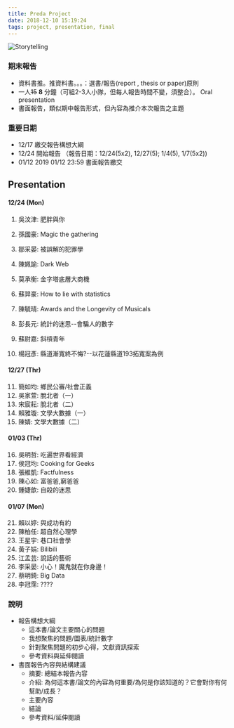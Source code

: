 ```yaml
---
title: Preda Project
date: 2018-12-10 15:19:24
tags: project, presentation, final
---
```

![Storytelling](https://www.mindfulreturn.com/wp-content/uploads/2016/07/Storytelling-610x343.jpg)
### 期末報告

* 資料書推。推資料書。。。：選書/報告(report , thesis or paper)原則
* 一人~~15~~ **8** 分鐘（可組2-3人小隊，但每人報告時間不變，須整合）。 Oral presentation
* 書面報告，類似期中報告形式，但內容為推介本次報告之主題

### 重要日期
* 12/17 繳交報告構想大綱
* 12/24 開始報告 （報告日期：12/24(5x2), 12/27(5); 1/4(5), 1/7(5x2))
* 01/12 2019 01/12 23:59   書面報告繳交

## Presentation
#### 12/24 (Mon)
1. 吳汶津: 肥胖與你
2. 孫國豪: Magic the gathering
3. 鄒采晏: 被誤解的犯罪學
4. 陳姵諭: Dark Web
5. 莫承衡: 金字塔底層大商機

6. 蘇羿豪: How to lie with statistics
7. 陳毓晴: Awards and the Longevity of Musicals
8. 彭長元: 統計的迷思--會騙人的數字 
9. 蘇尉嘉: 斜槓青年
10. 楊冠彥: 縣道漸寬終不悔?--以花蓮縣道193拓寬案為例

#### 	12/27 (Thr)
11. 簡如均: 鄉民公審/社會正義
12. 吳家萱: 脫北者（一）
13. 宋宸耘: 脫北者（二）
14. 賴雅璇: 文學大數據（一）
15. 陳婧: 文學大數據（二）

####   01/03 (Thr)
16. 吳明哲: 吃遍世界看經濟 
17. 侯冠均: Cooking for Geeks 
18. 張維凱: Factfulness
19. 陳心如: 富爸爸,窮爸爸
20. 鍾婕歆: 自殺的迷思 

####  01/07 (Mon)
21. 賴以婷: 與成功有約
22. 陳柏任: 超自然心理學
23. 王星宇: 巷口社會學
24. 黃子娟: Bilibili
25. 江孟芸: 說話的藝術
26. 李采晏: 小心！魔鬼就在你身邊！
27. 蔡明錡: Big Data
28. 李冠霈: ????

### 說明
* 報告構想大綱
	* 這本書/論文主要關心的問題
	* 我想聚焦的問題/圖表/統計數字
	* 針對聚焦問題的初步心得，文獻資訊探索
	* 參考資料與延伸閱讀
* 書面報告內容與結構建議
	* 摘要: 總結本報告內容
	* 介紹: 為何這本書/論文的內容為何重要/為何是你該知道的？它會對你有何幫助/成長？
	* 主要內容
	* 結論
	* 參考資料/延伸閱讀
	
